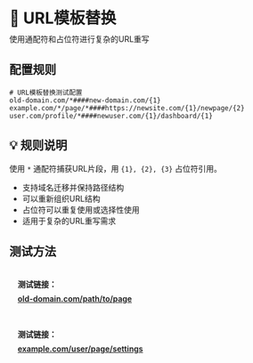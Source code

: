 # 🔧 URL模板替换
<p class="description">使用通配符和占位符进行复杂的URL重写</p>

## 配置规则

```
# URL模板替换测试配置
old-domain.com/*####new-domain.com/{1}
example.com/*/page/*####https://newsite.com/{1}/newpage/{2}
user.com/profile/*####newuser.com/{1}/dashboard/{1}
```

## 💡 规则说明
使用 `*` 通配符捕获URL片段，用 `{1}, {2}, {3}` 占位符引用。

- 支持域名迁移并保持路径结构
- 可以重新组织URL结构
- 占位符可以重复使用或选择性使用
- 适用于复杂的URL重写需求

## 测试方法

<div class="test-links">
  <div class="test-link">
    <strong>测试链接：</strong>
    <a href="https://old-domain.com/path/to/page" target="_blank">old-domain.com/path/to/page</a>
  </div>
  <div class="test-link">
    <strong>测试链接：</strong>
    <a href="https://example.com/user/page/settings" target="_blank">example.com/user/page/settings</a>
  </div>
</div>

<style>
.description {
  color: var(--vp-c-text-2);
  margin-top: -10px;
  margin-bottom: 20px;
}
.test-links {
  display: flex;
  flex-direction: column;
  gap: 15px;
  margin-top: 20px;
}
.test-link {
  background: var(--vp-c-bg-soft);
  padding: 15px;
  border-radius: 10px;
  border: 1px solid var(--vp-c-divider);
}
.test-link strong {
  color: var(--vp-c-brand-1);
  display: block;
  margin-bottom: 8px;
}
.test-link code {
  background: var(--vp-c-code-bg);
  padding: 2px 6px;
  border-radius: 4px;
  font-size: 0.9em;
  color: var(--vp-c-code);
}
.test-link a {
  font-weight: 600;
  word-break: break-all;
}
</style> 